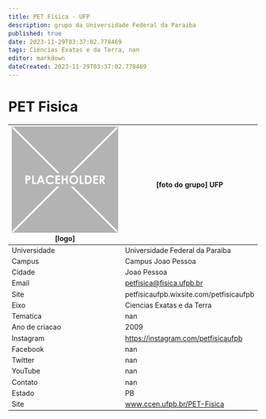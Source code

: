 ```yaml
---
title: PET Fisica - UFP
description: grupo da Universidade Federal da Paraiba
published: true
date: 2023-11-29T03:37:02.778469
tags: Ciencias Exatas e da Terra, nan
editor: markdown
dateCreated: 2023-11-29T03:37:02.778469
---
```


# PET Fisica


| ![placeholder.png](/placeholder.png) [logo] | [foto do grupo] UFP         |
| ------------------------------------------- | ------------------------------------------------- |
| Universidade                                | Universidade Federal da Paraiba      |
| Campus                                      | Campus Joao Pessoa            |
| Cidade                                      | Joao Pessoa             |
| Email                                       | petfisica@fisica.ufpb.br             |
| Site                                        | petfisicaufpb.wixsite.com/petfisicaufpb              |
| Eixo                                        | Ciencias Exatas e da Terra              |
| Tematica                                    | nan          |
| Ano de criacao                              | 2009        |
| Instagram                                   | https://instagram.com/petfisicaufpb         |
| Facebook                                    | nan          |
| Twitter                                     | nan           |
| YouTube                                     | nan           |
| Contato                                     | nan         |
| Estado                                      |  PB            |
| Site                                        | www.ccen.ufpb.br/PET-Fisica |
